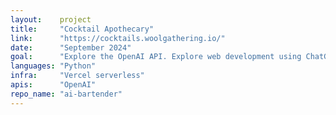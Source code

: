 ```yaml
---
layout:    project
title:     "Cocktail Apothecary"
link:      "https://cocktails.woolgathering.io/"
date:      "September 2024"
goal:      "Explore the OpenAI API. Explore web development using ChatGPT."
languages: "Python"
infra:     "Vercel serverless"
apis:      "OpenAI"
repo_name: "ai-bartender"
---
```

